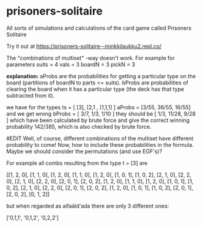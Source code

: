 # prisoners-solitaire
All sorts of simulations and calculations of the card game called Prisoners Solitaire

Try it out at https://prisoners-solitaire--minkkilaukku2.repl.co/

The "combinations of multiset" -way doesn't work.
For example for parameters
    suits = 4
    vals = 3
    boardN = 3
    pickN = 3

**explanation:**
aProbs are the probabilities for getting a particular type on the board (partitions of boardN to parts <= suits).
bProbs are probabilities of clearing the board when it has a particular type (the deck has that type subtracted from it).

we have for the types
    ts = [ [3], [2,1 , [1,1,1] ]
    aProbs = [3/55, 36/55, 16/55]
and we get wrong
    bProbs = [ 3/7, 1/3, 1/10 ]
they should be
    [ 1/3, 11/28, 9/28 ]
which have been calculated by brute force and give the correct winning probability 142/385, which is also checked by brute force.



#EDIT
Well, of course, different combinations of the multiset have different probability to come! Now, how to include these probabilities in the formula. Maybe we should consider the permutations (and use EGF's)?

For example all combs resulting from the type t = [3] are

[[1, 2, 0], [1, 1, 0], [1, 2, 0], [1, 1, 0], [1, 2, 0], [1, 0, 1], [1, 0, 2], [2, 1, 0], [2, 2, 0], [2, 1, 0], [2, 2, 0], [2, 0, 1], [2, 0, 2], [1, 2, 0], [1, 1, 0], [1, 2, 0], [1, 0, 1], [1, 0, 2], [2, 1, 0], [2, 2, 0], [2, 0, 1], [2, 0, 2], [1, 2, 0], [1, 0, 1], [1, 0, 2], [2, 0, 1], [2, 0, 2], [0, 1, 2]]

but when regarded as aifaäld'ada there are only 3 different ones:

['0,1,1', '0,1,2', '0,2,2']





